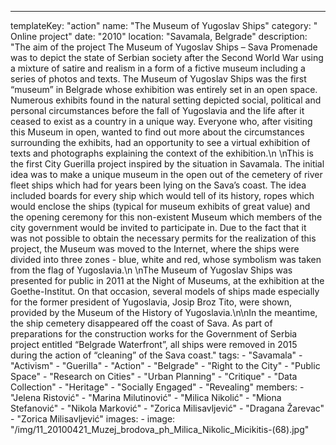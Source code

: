 ---
  templateKey: "action"
  name: "The Museum of Yugoslav Ships"
  category: " Online project"
  date: "2010"
  location: "Savamala, Belgrade"
  description: "The aim of the project The Museum of Yugoslav Ships – Sava Promenade was to depict the state of Serbian society after the Second World War using a mixture of satire and realism in a form of a fictive museum including a series of photos and texts. The Museum of Yugoslav Ships was the first “museum” in Belgrade whose exhibition was entirely set in an open space. Numerous exhibits found in the natural setting depicted social, political and personal circumstances before the fall of Yugoslavia and the life after it ceased to exist as a country in a unique way. Everyone who, after visiting this Museum in open, wanted to find out more about the circumstances surrounding the exhibits, had an opportunity to see a virtual exhibition of texts and photographs explaining the context of the exhibition.\n \nThis is the first City Guerilla project inspired by the situation in Savamala. The initial idea was to make a unique museum in the open out of the cemetery of river fleet ships which had for years been lying on the Sava’s coast. The idea included boards for every ship which would tell of its history, ropes which would enclose the ships (typical for museum exhibits of great value) and the opening ceremony for this non-existent Museum which members of the city government would be invited to participate in. Due to the fact that it was not possible to obtain the necessary permits for the realization of this project, the Museum was moved to the Internet, where the ships were divided into three zones - blue, white and red, whose symbolism was taken from the flag of Yugoslavia.\n \nThe Museum of Yugoslav Ships was presented for public in 2011 at the Night of Museums, at the exhibition at the Goethe-Institut. On that occasion, several models of ships made especially for the former president of Yugoslavia, Josip Broz Tito, were shown, provided by the Museum of the History of Yugoslavia.\n\nIn the meantime, the ship cemetery disappeared off the coast of Sava. As part of preparations for the construction works for the Government of Serbia project entitled “Belgrade Waterfront”, all ships were removed in 2015 during the action of “cleaning” of the Sava coast."
  tags:
    - "Savamala"
    - "Activism"
    - "Guerilla"
    - "Action"
    - "Belgrade"
    - "Right to the City"
    - "Public Space"
    - "Research on Cities"
    - "Urban Planning"
    - "Critique"
    - "Data Collection"
    - "Heritage"
    - "Socially Engaged"
    - "Revealing"
  members:
    - "Jelena Ristović"
    - "Marina Milutinović"
    - "Milica Nikolić"
    - "Miona Stefanović"
    - "Nikola Marković"
    - "Zorica Milisavljević"
    - "Dragana Žarevac"
    - "Zorica Milisavljević"
  images:
    -
      image: "/img/11_20100421_Muzej_brodova_ph_Milica_Nikolic_Micikitis-(68).jpg"
